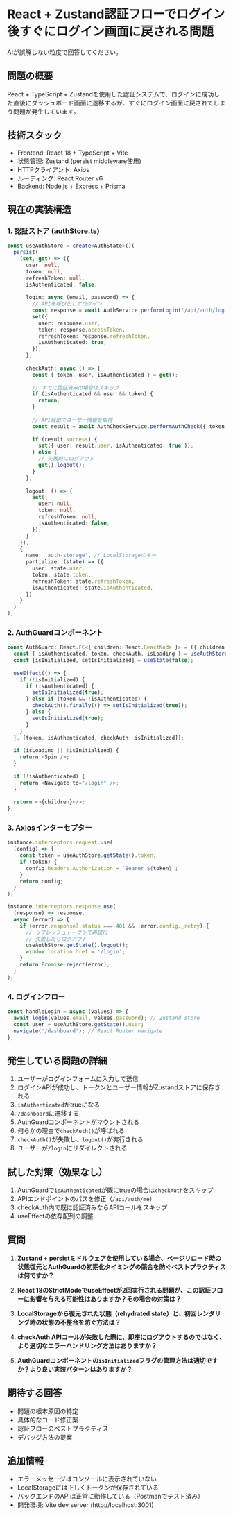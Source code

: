 # React + Zustand認証フローでログイン後すぐにログイン画面に戻される問題

AIが誤解しない粒度で回答してください。

## 問題の概要
React + TypeScript + Zustandを使用した認証システムで、ログインに成功した直後にダッシュボード画面に遷移するが、すぐにログイン画面に戻されてしまう問題が発生しています。

## 技術スタック
- Frontend: React 18 + TypeScript + Vite
- 状態管理: Zustand (persist middleware使用)
- HTTPクライアント: Axios
- ルーティング: React Router v6
- Backend: Node.js + Express + Prisma

## 現在の実装構造

### 1. 認証ストア (authStore.ts)
```typescript
const useAuthStore = create<AuthState>()(
  persist(
    (set, get) => ({
      user: null,
      token: null,
      refreshToken: null,
      isAuthenticated: false,
      
      login: async (email, password) => {
        // APIを呼び出してログイン
        const response = await AuthService.performLogin('/api/auth/login', { email, password });
        set({
          user: response.user,
          token: response.accessToken,
          refreshToken: response.refreshToken,
          isAuthenticated: true,
        });
      },
      
      checkAuth: async () => {
        const { token, user, isAuthenticated } = get();
        
        // すでに認証済みの場合はスキップ
        if (isAuthenticated && user && token) {
          return;
        }
        
        // API経由でユーザー情報を取得
        const result = await AuthCheckService.performAuthCheck({ token, user });
        
        if (result.success) {
          set({ user: result.user, isAuthenticated: true });
        } else {
          // 失敗時にログアウト
          get().logout();
        }
      },
      
      logout: () => {
        set({
          user: null,
          token: null,
          refreshToken: null,
          isAuthenticated: false,
        });
      }
    }),
    {
      name: 'auth-storage', // LocalStorageのキー
      partialize: (state) => ({
        user: state.user,
        token: state.token,
        refreshToken: state.refreshToken,
        isAuthenticated: state.isAuthenticated,
      })
    }
  )
);
```

### 2. AuthGuardコンポーネント
```typescript
const AuthGuard: React.FC<{ children: React.ReactNode }> = ({ children }) => {
  const { isAuthenticated, token, checkAuth, isLoading } = useAuthStore();
  const [isInitialized, setIsInitialized] = useState(false);
  
  useEffect(() => {
    if (!isInitialized) {
      if (isAuthenticated) {
        setIsInitialized(true);
      } else if (token && !isAuthenticated) {
        checkAuth().finally(() => setIsInitialized(true));
      } else {
        setIsInitialized(true);
      }
    }
  }, [token, isAuthenticated, checkAuth, isInitialized]);
  
  if (isLoading || !isInitialized) {
    return <Spin />;
  }
  
  if (!isAuthenticated) {
    return <Navigate to="/login" />;
  }
  
  return <>{children}</>;
};
```

### 3. Axiosインターセプター
```typescript
instance.interceptors.request.use(
  (config) => {
    const token = useAuthStore.getState().token;
    if (token) {
      config.headers.Authorization = `Bearer ${token}`;
    }
    return config;
  }
);

instance.interceptors.response.use(
  (response) => response,
  async (error) => {
    if (error.response?.status === 401 && !error.config._retry) {
      // リフレッシュトークンで再試行
      // 失敗したらログアウト
      useAuthStore.getState().logout();
      window.location.href = '/login';
    }
    return Promise.reject(error);
  }
);
```

### 4. ログインフロー
```typescript
const handleLogin = async (values) => {
  await login(values.email, values.password); // Zustand store
  const user = useAuthStore.getState().user;
  navigate('/dashboard'); // React Router navigate
};
```

## 発生している問題の詳細

1. ユーザーがログインフォームに入力して送信
2. ログインAPIが成功し、トークンとユーザー情報がZustandストアに保存される
3. `isAuthenticated`がtrueになる
4. `/dashboard`に遷移する
5. AuthGuardコンポーネントがマウントされる
6. 何らかの理由で`checkAuth()`が呼ばれる
7. `checkAuth()`が失敗し、`logout()`が実行される
8. ユーザーが`/login`にリダイレクトされる

## 試した対策（効果なし）

1. AuthGuardで`isAuthenticated`が既にtrueの場合は`checkAuth`をスキップ
2. APIエンドポイントのパスを修正（`/api/auth/me`）
3. checkAuth内で既に認証済みならAPIコールをスキップ
4. useEffectの依存配列の調整

## 質問

1. **Zustand + persistミドルウェアを使用している場合、ページリロード時の状態復元とAuthGuardの初期化タイミングの競合を防ぐベストプラクティスは何ですか？**

2. **React 18のStrictModeでuseEffectが2回実行される問題が、この認証フローに影響を与える可能性はありますか？その場合の対策は？**

3. **LocalStorageから復元された状態（rehydrated state）と、初回レンダリング時の状態の不整合を防ぐ方法は？**

4. **checkAuth APIコールが失敗した際に、即座にログアウトするのではなく、より適切なエラーハンドリング方法はありますか？**

5. **AuthGuardコンポーネントの`isInitialized`フラグの管理方法は適切ですか？より良い実装パターンはありますか？**

## 期待する回答

- 問題の根本原因の特定
- 具体的なコード修正案
- 認証フローのベストプラクティス
- デバッグ方法の提案

## 追加情報

- エラーメッセージはコンソールに表示されていない
- LocalStorageには正しくトークンが保存されている
- バックエンドのAPIは正常に動作している（Postmanでテスト済み）
- 開発環境: Vite dev server (http://localhost:3001)